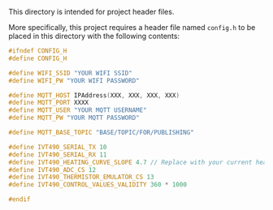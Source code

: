 
This directory is intended for project header files.

More specifically, this project requires a header file named `config.h` to be placed in this directory with the following contents:

```cpp
#ifndef CONFIG_H
#define CONFIG_H

#define WIFI_SSID "YOUR WIFI SSID"
#define WIFI_PW "YOUR WIFI PASSWORD"

#define MQTT_HOST IPAddress(XXX, XXX, XXX, XXX)
#define MQTT_PORT XXXX
#define MQTT_USER "YOUR MQTT USERNAME"
#define MQTT_PW "YOUR MQTT PASSWORD"

#define MQTT_BASE_TOPIC "BASE/TOPIC/FOR/PUBLISHING"

#define IVT490_SERIAL_TX 10 
#define IVT490_SERIAL_RX 11
#define IVT490_HEATING_CURVE_SLOPE 4.7 // Replace with your current heatpump configuration
#define IVT490_ADC_CS 12
#define IVT490_THERMISTOR_EMULATOR_CS 13
#define IVT490_CONTROL_VALUES_VALIDITY 360 * 1000

#endif
```
